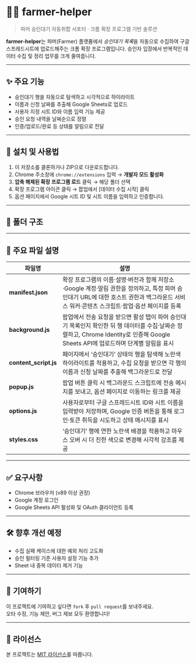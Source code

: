 # 👩‍🌾 farmer-helper

> 파머 승인대기 자동취합 서포터 · 크롬 확장 프로그램 기반 솔루션

**farmer-helper**는 파머(Farmer) 플랫폼에서 *승인대기 목록*을 자동으로 수집하여 구글 스프레드시트에 업로드해주는 크롬 확장 프로그램입니다. 승인자 입장에서 반복적인 데이터 수집 및 정리 업무를 크게 줄여줍니다.

---

## ✨ 주요 기능

- 승인대기 행을 자동으로 탐색하고 시각적으로 하이라이트
- 이름과 신청 날짜를 추출해 Google Sheets로 업로드
- 사용자 지정 시트 ID와 이름 입력 기능 제공
- 승인 요청 내역을 날짜순으로 정렬
- 인증/업로드/완료 등 상태를 알림으로 전달

---

## 🧩 설치 및 사용법

1. 이 저장소를 클론하거나 ZIP으로 다운로드합니다.
2. Chrome 주소창에 `chrome://extensions` 입력 → **개발자 모드 활성화**
3. **압축 해제된 확장 프로그램 로드** 클릭 → 해당 폴더 선택
4. 확장 프로그램 아이콘 클릭 → 팝업에서 [데이터 수집 시작] 클릭
5. 옵션 페이지에서 Google 시트 ID 및 시트 이름을 입력하고 인증합니다.

---

## 📂 폴더 구조


---

## 🔧 주요 파일 설명

| 파일명              | 설명 |
|---------------------|------|
| **manifest.json**     | 확장 프로그램의 이름·설명·버전과 함께 저장소·Google 계정·알림 권한을 정의하고, 특정 파머 승인대기 URL에 대한 호스트 권한과 백그라운드 서비스 워커·콘텐츠 스크립트·팝업·옵션 페이지를 등록 |
| **background.js**     | 팝업에서 전송 요청을 받으면 활성 탭이 파머 승인대기 목록인지 확인한 뒤 행 데이터를 수집·날짜순 정렬하고, Chrome Identity로 인증해 Google Sheets API에 업로드하며 단계별 알림을 표시 |
| **content_script.js** | 페이지에서 ‘승인대기’ 상태의 행을 탐색해 노란색 하이라이트를 적용하고, 수집 요청을 받으면 각 행의 이름과 신청 날짜를 추출해 백그라운드로 전달 |
| **popup.js**          | 팝업 버튼 클릭 시 백그라운드 스크립트에 전송 메시지를 보내고, 옵션 페이지로 이동하는 링크를 제공 |
| **options.js**        | 사용자로부터 구글 스프레드시트 ID와 시트 이름을 입력받아 저장하며, Google 인증 버튼을 통해 로그인·토큰 취득을 시도하고 상태 메시지를 표시 |
| **styles.css**        | ‘승인대기’ 행에 연한 노란색 배경을 적용하고 마우스 오버 시 더 진한 색으로 변경해 시각적 강조를 제공 |

---

## ✅ 요구사항

- Chrome 브라우저 (v89 이상 권장)
- Google 계정 로그인
- Google Sheets API 활성화 및 OAuth 클라이언트 등록

---

## 🛠 향후 개선 예정

- 수집 실패 케이스에 대한 예외 처리 고도화
- 승인 필터링 기준 사용자 설정 기능 추가
- Sheet 내 중복 데이터 제거 기능

---

## 🤝 기여하기

이 프로젝트에 기여하고 싶다면 `fork` 후 `pull request`를 보내주세요.  
오타 수정, 기능 제안, 버그 제보 모두 환영합니다!

---

## 📄 라이선스

본 프로젝트는 [MIT 라이선스](LICENSE)를 따릅니다.
